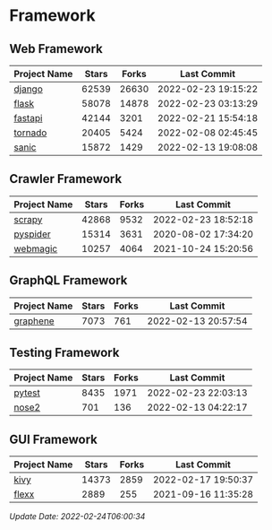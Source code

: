 # Framework

## Web Framework
| Project Name | Stars | Forks | Last Commit |
| ------------ | ----- | ----- | ----------- |
| [django](https://github.com/django/django) | 62539 | 26630 | 2022-02-23 19:15:22 |
| [flask](https://github.com/pallets/flask) | 58078 | 14878 | 2022-02-23 03:13:29 |
| [fastapi](https://github.com/tiangolo/fastapi) | 42144 | 3201 | 2022-02-21 15:54:18 |
| [tornado](https://github.com/tornadoweb/tornado) | 20405 | 5424 | 2022-02-08 02:45:45 |
| [sanic](https://github.com/sanic-org/sanic) | 15872 | 1429 | 2022-02-13 19:08:08 |

## Crawler Framework
| Project Name | Stars | Forks | Last Commit |
| ------------ | ----- | ----- | ----------- |
| [scrapy](https://github.com/scrapy/scrapy) | 42868 | 9532 | 2022-02-23 18:52:18 |
| [pyspider](https://github.com/binux/pyspider) | 15314 | 3631 | 2020-08-02 17:34:20 |
| [webmagic](https://github.com/code4craft/webmagic) | 10257 | 4064 | 2021-10-24 15:20:56 |

## GraphQL Framework
| Project Name | Stars | Forks | Last Commit |
| ------------ | ----- | ----- | ----------- |
| [graphene](https://github.com/graphql-python/graphene) | 7073 | 761 | 2022-02-13 20:57:54 |

## Testing Framework
| Project Name | Stars | Forks | Last Commit |
| ------------ | ----- | ----- | ----------- |
| [pytest](https://github.com/pytest-dev/pytest) | 8435 | 1971 | 2022-02-23 22:03:13 |
| [nose2](https://github.com/nose-devs/nose2) | 701 | 136 | 2022-02-13 04:22:17 |

## GUI Framework
| Project Name | Stars | Forks | Last Commit |
| ------------ | ----- | ----- | ----------- |
| [kivy](https://github.com/kivy/kivy) | 14373 | 2859 | 2022-02-17 19:50:37 |
| [flexx](https://github.com/flexxui/flexx) | 2889 | 255 | 2021-09-16 11:35:28 |

*Update Date: 2022-02-24T06:00:34*